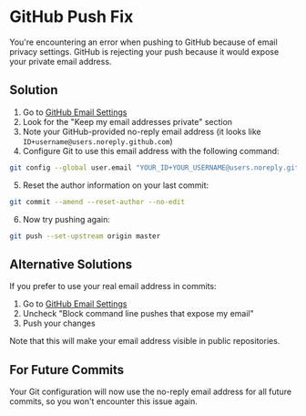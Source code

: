 # GitHub Push Fix

You're encountering an error when pushing to GitHub because of email privacy settings. GitHub is rejecting your push because it would expose your private email address.

## Solution

1. Go to [GitHub Email Settings](https://github.com/settings/emails)
2. Look for the "Keep my email addresses private" section
3. Note your GitHub-provided no-reply email address (it looks like `ID+username@users.noreply.github.com`)
4. Configure Git to use this email address with the following command:

```bash
git config --global user.email "YOUR_ID+YOUR_USERNAME@users.noreply.github.com"
```

5. Reset the author information on your last commit:

```bash
git commit --amend --reset-author --no-edit
```

6. Now try pushing again:

```bash
git push --set-upstream origin master
```

## Alternative Solutions

If you prefer to use your real email address in commits:

1. Go to [GitHub Email Settings](https://github.com/settings/emails)
2. Uncheck "Block command line pushes that expose my email" 
3. Push your changes

Note that this will make your email address visible in public repositories.

## For Future Commits

Your Git configuration will now use the no-reply email address for all future commits, so you won't encounter this issue again. 